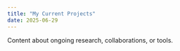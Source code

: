 ```yaml
---
title: "My Current Projects"
date: 2025-06-29
---
```


Content about ongoing research, collaborations, or tools.
